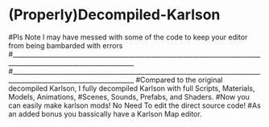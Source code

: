# (Properly)Decompiled-Karlson
#Pls Note I may have messed with some of the code to keep your editor from being bambarded with errors
#____________________________________________________________________________________________________________________
#____________________________________________________________________________________________________________________
#Compared to the original decompiled Karlson, I fully decompiled Karlson with full Scripts, Materials, Models, Animations,
#Scenes, Sounds, Prefabs, and Shaders.
#Now you can easily make karlson mods! No Need To edit the direct source code!
#As an added bonus you bassically have a Karlson Map editor.
